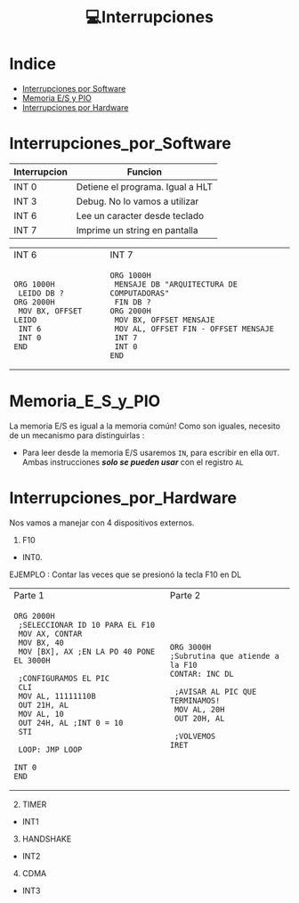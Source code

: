 <h1 align="center"> 💻Interrupciones</h1>

Indice
======
   * [Interrupciones por Software](#Interrupciones_por_Software)
   * [Memoria E/S y PIO](#Memoria_E_S_y_PIO)
   * [Interrupciones por Hardware](#Interrupciones_por_Hardware)

Interrupciones_por_Software
===========================


| Interrupcion | Funcion |
| ------------- | ------------- |
| INT 0  | Detiene el programa. Igual a HLT  |
| INT 3  | Debug. No lo vamos a utilizar  |
| INT 6  | Lee un caracter desde teclado  |
| INT 7  | Imprime un string en pantalla  |

<table>
<tr>
<td> INT 6 </td> <td> INT 7 </td>
</tr>
<tr>
<td>
 
```Assembly
ORG 1000H
 LEIDO DB ?
ORG 2000H
 MOV BX, OFFSET LEIDO
 INT 6    
 INT 0
END
```
</td>
<td>
 
```Assembly
ORG 1000H
 MENSAJE DB "ARQUITECTURA DE COMPUTADORAS"
 FIN DB ?
ORG 2000H
 MOV BX, OFFSET MENSAJE
 MOV AL, OFFSET FIN - OFFSET MENSAJE
 INT 7    
 INT 0
END
```
 
</td>

</tr>
 
</table>


Memoria_E_S_y_PIO
=================

La memoria E/S es igual a la memoria común!
Como son iguales, necesito de un mecanismo para distinguirlas :
- Para leer desde la memoria E/S usaremos ```IN```, para escribir en ella ```OUT```. Ambas instrucciones ***solo se pueden usar*** con el registro ```AL```

Interrupciones_por_Hardware
===========================
Nos vamos a manejar con 4 dispositivos externos.
1) F10
- INT0.

EJEMPLO : Contar las veces que se presionó la tecla F10 en DL

<table>
<tr>
<td> Parte 1 </td> <td> Parte 2 </td>
</tr>
<tr>
<td>
 
```Assembly
ORG 2000H
 ;SELECCIONAR ID 10 PARA EL F10
 MOV AX, CONTAR
 MOV BX, 40
 MOV [BX], AX ;EN LA PO 40 PONE EL 3000H

 ;CONFIGURAMOS EL PIC
 CLI
 MOV AL, 11111110B
 OUT 21H, AL
 MOV AL, 10
 OUT 24H, AL ;INT 0 = 10
 STI
 
 LOOP: JMP LOOP
 
INT 0
END
```
</td>
<td>
 
```Assembly
ORG 3000H
;Subrutina que atiende a la F10
CONTAR: INC DL
 
 ;AVISAR AL PIC QUE TERMINAMOS!
 MOV AL, 20H
 OUT 20H, AL
 
 ;VOLVEMOS
IRET
```
 
</td>

</tr>
 
</table>

2) TIMER
- INT1 
3) HANDSHAKE
- INT2 
4) CDMA
- INT3 
